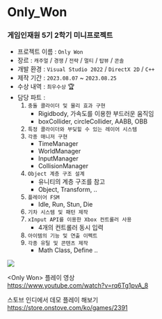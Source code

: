 # Only_Won
### 게임인재원 5기 2학기 미니프로젝트

* 프로젝트 이름 : `Only Won`  
* 장르 : `캐주얼` / `경쟁` / `전략` / `멀티` / `탑뷰` / `콘솔`  
* 개발 환경 : `Visual Studio 2022` / `DirectX 2D` / `C++`  
* 제작 기간 : `2023.08.07` ~ `2023.08.25`  
* 수상 내역 : `최우수상` 🏆
* 담당 파트 :
  1. `충돌 콜라이더 및 물리 효과 구현`
     - Rigidbody, 가속도를 이용한 부드러운 움직임
     - boxCollider, circleCollider, AABB, OBB
  2. `특정 콜라이더와 부딪힐 수 있는 레이어 시스템`
  3. `각종 매니저 구현`
     - TimeManager
     - WorldManager
     - InputManager
     - CollisionManager
  4. `Object 계층 구조 설계`
      - 유니티의 계층 구조를 참고
      - Object, Transform, ..
  5. `플레이어 FSM`
      - Idle, Run, Stun, Die
  6. `기차 시스템 및 패턴 제작`
  7. `xInput API를 이용한 Xbox 컨트롤러 사용`
     - 4개의 컨트롤러 동시 입력
  8. `아이템의 기능 및 연출 이펙트`
  9. `각종 유틸 및 콘텐츠 제작`
     - Math Class, Define ..

![](https://github.com/joonyle99/Only_Won/assets/67359781/46d6fa61-afcc-4954-83b7-58b47548cf95)

&lt;Only Won> 플레이 영상  
<https://www.youtube.com/watch?v=rq6Tg1pvA_8>

스토브 인디에서 데모 플레이 해보기  
<https://store.onstove.com/ko/games/2391>

<!-- 테스트 코드입니다 -->
